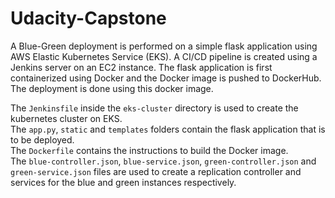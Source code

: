 # Udacity-Capstone
A Blue-Green deployment is performed on a simple flask application using AWS Elastic Kubernetes Service (EKS). A CI/CD pipeline is created using a Jenkins server on an EC2 instance. The flask application is first containerized using Docker and the Docker image is pushed to DockerHub. The deployment is done using this docker image.  

The `Jenkinsfile` inside the `eks-cluster` directory is used to create the kubernetes cluster on EKS.  
The `app.py`, `static` and `templates` folders contain the flask application that is to be deployed.  
The `Dockerfile` contains the instructions to build the Docker image.  
The `blue-controller.json`, `blue-service.json`, `green-controller.json` and `green-service.json` files are used to create a replication controller and services for the blue and green instances respectively.

